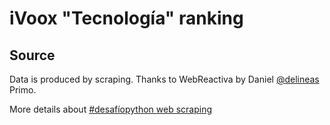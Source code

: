 # iVoox "Tecnología" ranking

## Source

Data is produced by scraping. Thanks to WebReactiva by Daniel [@delineas](https://www.twitter.com/@delineas) Primo.

More details about [#desafíopython web scraping](https://github.com/delineas/podcast-ranking-web-scraping)


